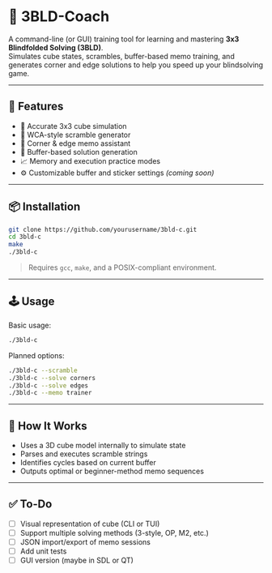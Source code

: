 # 🧠 3BLD-Coach

A command-line (or GUI) training tool for learning and mastering **3x3 Blindfolded Solving (3BLD)**.  
Simulates cube states, scrambles, buffer-based memo training, and generates corner and edge solutions to help you speed up your blindsolving game.

---

## 🚀 Features

- 🧩 Accurate 3x3 cube simulation
- 🔀 WCA-style scramble generator
- 🎯 Corner & edge memo assistant
- 🧠 Buffer-based solution generation
- 📈 Memory and execution practice modes
- ⚙️ Customizable buffer and sticker settings *(coming soon)*

---

## 📦 Installation

```bash
git clone https://github.com/yourusername/3bld-c.git
cd 3bld-c
make
./3bld-c
````

> Requires `gcc`, `make`, and a POSIX-compliant environment.

---

## 🕹️ Usage

Basic usage:

```bash
./3bld-c
```

Planned options:

```bash
./3bld-c --scramble
./3bld-c --solve corners
./3bld-c --solve edges
./3bld-c --memo trainer
```

---

## 🧠 How It Works

* Uses a 3D cube model internally to simulate state
* Parses and executes scramble strings
* Identifies cycles based on current buffer
* Outputs optimal or beginner-method memo sequences

---

## ✅ To-Do

* [ ] Visual representation of cube (CLI or TUI)
* [ ] Support multiple solving methods (3-style, OP, M2, etc.)
* [ ] JSON import/export of memo sessions
* [ ] Add unit tests
* [ ] GUI version (maybe in SDL or QT)
